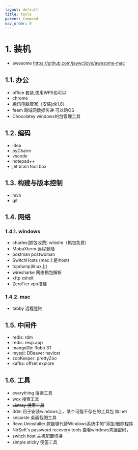 ```yaml
---
layout: default
title: tools
parent: Command
nav_order: 8
---
```


# 1. 装机

- awesome  https://github.com/jaywcjlove/awesome-mac 

## 1.1. 办公

- office 套装,使用WPS也可以
- chrome
- 腾讯电脑管家（安装jdk1.8）
- feem 局域网数据传递 可以跨OS
- Chocolatey windows的包管理工具

## 1.2. 编码

- idea
- pyCharm
- vscode
- notepad++
- jet brain tool box

## 1.3. 构建与版本控制

- mvn
- git

## 1.4. 网络

### 1.4.1. windows
- charles(抓包收费)  whistle（抓包免费）
- MobaXterm 远程登陆
- postman postwoman
- SwitchHosts (mac上是ihost)
- tcpdump(linux上)
- wiresharke 网络抓包解析
- xftp xshell
- ZeroTier vpn搭建

### 1.4.2. mac

- tabby 远程登陆

## 1.5. 中间件

- redis: rdm
- redis: resp.app
- mangoDb: Robo 3T
- mysql: DBeaver navicat
- zooKeeper: prettyZoo
- kafka: offset explore

## 1.6. 工具

- everything 搜索工具
- wox 搜索工具
- ~~Listray 搜索工具~~
- 3dm 用于安装windows上，某个可能不存在的工具包 如.net
- snipaste 桌面截图工具
- Revo Uninstaller 款能够代替Windows系统中的“添加/删除程序
- NirSoft's password recovery tools 查看windows凭据密码，
- switch host 主机配置切换
- simple sticky 便签工具
